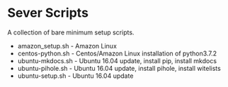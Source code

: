 # Sever Scripts

A collection of bare minimum setup scripts. 

* amazon_setup.sh - Amazon Linux 
* centos-python.sh - Centos/Amazon Linux installation of python3.7.2
* ubuntu-mkdocs.sh - Ubuntu 16.04 update, install pip, install mkdocs
* ubuntu-pihole.sh - Ubuntu 16.04 update, install pihole, install witelists
* ubuntu-setup.sh - Ubuntu 16.04 update
